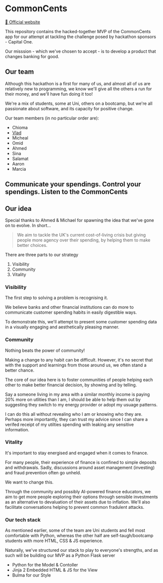 # CommonCents
[🔗 Official website](https://hackthemidlands.com)

This repository contains the hacked-together MVP of the CommonCents app for our attempt at tackling the challenge posed by hackathon sponsors - Capital One.

Our misssion - which we've chosen to accept - is to develop a product that changes banking for good.


## Our team
Although this hackathon is a first for many of us, and almost all of us are relatively new to programming, we know we'll give all the others a run for their money, and we'll have fun doing it too!

We're a mix of students, some at Uni, others on a bootcamp, but we're all passionate about software, and its capacity for positive change.

Our team members (in no particular order are):
- Chioma
- [Vlad](https://github.com/noonereedus)
- Micheal
- Omid
- Ahmed
- Sina
- Salamat
- Aaron
- Marcia

## Communicate your spendings. Control your spendings. Listen to the CommonCents

## Our idea
Special thanks to Ahmed & Michael for spawning the idea that we've gone on to evolve. In short...

> We aim to tackle the UK's current cost-of-living crisis but giving people more agency over their spending, by helping them to make better choices.

There are three parts to our strategy
1. Visibility
2. Community
3. Vitality

### Visibility
The first step to solving a problem is recognising it.

We believe banks and other financial institutions can do more to communicate customer spending habits in easily digestible ways.

To demonstrate this, we'll attempt to present some customer spending data in a visually engaging and aesthetically pleasing manner.

### Community
Nothing beats the power of community!

Making a change to any habit can be difficult. However, it's no secret that with the support and learnings from those around us, we often stand a better chance.

The core of our idea here is to foster communities of people helping each other to make better financial decision, by showing and by telling.

Say a someone living in my area with a similar monthly income is paying 20% more on utlities than I am, I should be able to help them out by suggesting they switch to my energy provider or adopt my usuage patterns.

I can do this all without revealing who I am or knowing who they are. Perhaps more importantly, they can trust my advice since I can share a verifed receipt of my utilties spending with leaking any sensitive information.

### Vitality
It's important to stay energised and engaged when it comes to finance.

For many people, their experience of finance is confined to simple deposits and withdrawals. Sadly, discussions around asset management (investing) and fraud prevention often go unheld.

We want to change this.

Through the community and possibly AI-powered finance educators, we aim to get more people exploring their options through sensible investments as an alternative to devaluation of their assets due to inflation. We'll also facilitate conversations helping to prevent common fradulent attacks.

### Our tech stack
As mentioned earlier, some of the team are Uni students and fell most comfortable with Python, whereas the other half are self-taugh/bootcamp students with more HTML, CSS & JS experience.

Naturally, we've structured our stack to play to everyone's strengths, and as such will be building our MVP as a Python Flask server

- Python for the Model & Contoller
- Jinja 2 Embedded HTML & JS for the View
- Bulma for our Style

